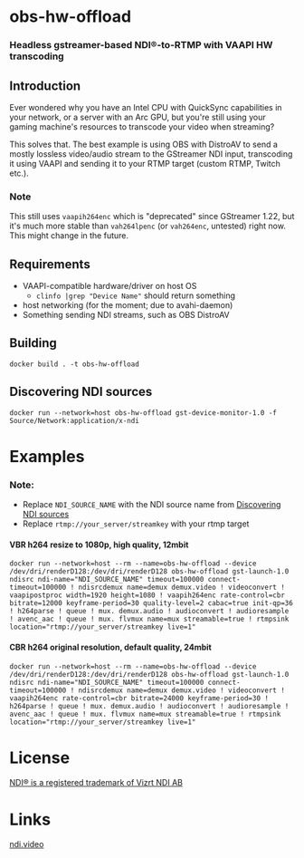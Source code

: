 # obs-hw-offload
### Headless gstreamer-based NDI®-to-RTMP with VAAPI HW transcoding

## Introduction
Ever wondered why you have an Intel CPU with QuickSync capabilities in your network, or a server with an Arc GPU, but you're still using your gaming
machine's resources to transcode your video when streaming?

This solves that. The best example is using OBS with DistroAV to send a mostly lossless video/audio stream to the GStreamer
NDI input, transcoding it using VAAPI and sending it to your RTMP target (custom RTMP, Twitch etc.).

### Note
This still uses `vaapih264enc` which is "deprecated" since GStreamer 1.22, but it's much more stable than `vah264lpenc` (or `vah264enc`, untested) right now. This might change in the future.

## Requirements
* VAAPI-compatible hardware/driver on host OS
  * `clinfo |grep "Device Name"` should return something
* host networking (for the moment; due to avahi-daemon)
* Something sending NDI streams, such as OBS DistroAV


## Building
`docker build . -t obs-hw-offload`


## Discovering NDI sources
`docker run --network=host obs-hw-offload gst-device-monitor-1.0 -f Source/Network:application/x-ndi`


# Examples
### Note:
* Replace `NDI_SOURCE_NAME` with the NDI source name from [Discovering NDI sources](#discovering-ndi-sources)
* Replace `rtmp://your_server/streamkey` with your rtmp target

#### VBR h264 resize to 1080p, high quality, 12mbit
```docker run --network=host --rm --name=obs-hw-offload --device /dev/dri/renderD128:/dev/dri/renderD128 obs-hw-offload gst-launch-1.0 ndisrc ndi-name="NDI_SOURCE_NAME" timeout=100000 connect-timeout=100000 ! ndisrcdemux name=demux demux.video ! videoconvert ! vaapipostproc width=1920 height=1080 ! vaapih264enc rate-control=cbr bitrate=12000 keyframe-period=30 quality-level=2 cabac=true init-qp=36 ! h264parse ! queue ! mux. demux.audio ! audioconvert ! audioresample ! avenc_aac ! queue ! mux. flvmux name=mux streamable=true ! rtmpsink location="rtmp://your_server/streamkey live=1"```

#### CBR h264 original resolution, default quality, 24mbit
```docker run --network=host --rm --name=obs-hw-offload --device /dev/dri/renderD128:/dev/dri/renderD128 obs-hw-offload gst-launch-1.0 ndisrc ndi-name="NDI_SOURCE_NAME" timeout=100000 connect-timeout=100000 ! ndisrcdemux name=demux demux.video ! videoconvert ! vaapih264enc rate-control=cbr bitrate=24000 keyframe-period=30 ! h264parse ! queue ! mux. demux.audio ! audioconvert ! audioresample ! avenc_aac ! queue ! mux. flvmux name=mux streamable=true ! rtmpsink location="rtmp://your_server/streamkey live=1"```

# License

[NDI® is a registered trademark of Vizrt NDI AB](https://ndi.video/)

# Links
[ndi.video](https://ndi.video/)